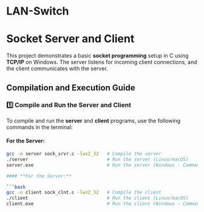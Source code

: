 # LAN-Switch

# Socket Server and Client

This project demonstrates a basic **socket programming** setup in C using **TCP/IP** on Windows. The server listens for incoming client connections, and the client communicates with the server.

## Compilation and Execution Guide

### 1️⃣ Compile and Run the Server and Client

To compile and run the **server** and **client** programs, use the following commands in the terminal:

#### **For the Server:**

```bash
gcc -o server sock_srvr.c -lws2_32   # Compile the server
./server                             # Run the server (Linux/macOS)
server.exe                           # Run the server (Windows - Command Prompt)

#### **For the Server:**

```bash
gcc -o client sock_clnt.c -lws2_32   # Compile the client
./client                             # Run the client (Linux/macOS)
client.exe                           # Run the client (Windows - Command Prompt)
